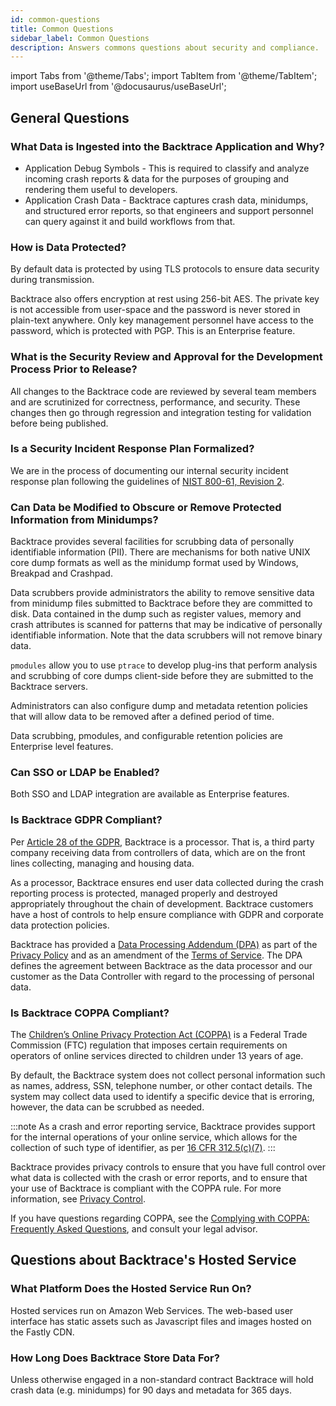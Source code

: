 ```yaml
---
id: common-questions
title: Common Questions
sidebar_label: Common Questions
description: Answers commons questions about security and compliance.
---
```

import Tabs from '@theme/Tabs';
import TabItem from '@theme/TabItem';
import useBaseUrl from '@docusaurus/useBaseUrl';

## General Questions
### What Data is Ingested into the Backtrace Application and Why?
- Application Debug Symbols - This is required to classify and analyze incoming crash reports & data for the purposes of grouping and rendering them useful to developers.
- Application Crash Data - Backtrace captures crash data, minidumps, and structured error reports, so that engineers and support personnel can query against it and build workflows from that.

### How is Data Protected?
By default data is protected by using TLS protocols to ensure data security during transmission.

Backtrace also offers encryption at rest using 256-bit AES. The private key is not accessible from user-space and the password is never stored in plain-text anywhere. Only key management personnel have access to the password, which is protected with PGP. This is an Enterprise feature.

### What is the Security Review and Approval for the Development Process Prior to Release?
All changes to the Backtrace code are reviewed by several team members and are scrutinized for correctness, performance, and security. These changes then go through regression and integration testing for validation before being published.

### Is a Security Incident Response Plan Formalized?
We are in the process of documenting our internal security incident response plan following the guidelines of [NIST 800-61, Revision 2](https://nvlpubs.nist.gov/nistpubs/SpecialPublications/NIST.SP.800-61r2.pdf).

### Can Data be Modified to Obscure or Remove Protected Information from Minidumps?
Backtrace provides several facilities for scrubbing data of personally identifiable information (PII). There are mechanisms for both native UNIX core dump formats as well as the minidump format used by Windows, Breakpad and Crashpad.

Data scrubbers provide administrators the ability to remove sensitive data from minidump files submitted to Backtrace before they are committed to disk. Data contained in the dump such as register values, memory and crash attributes is scanned for patterns that may be indicative of personally identifiable information. Note that the data scrubbers will not remove binary data.

`pmodules` allow you to use `ptrace` to develop plug-ins that perform analysis and scrubbing of core dumps client-side before they are submitted to the Backtrace servers.

Administrators can also configure dump and metadata retention policies that will allow data to be removed after a defined period of time.

Data scrubbing, pmodules, and configurable retention policies are Enterprise level features.

### Can SSO or LDAP be Enabled?
Both SSO and LDAP integration are available as Enterprise features.

### Is Backtrace GDPR Compliant?
Per [Article 28 of the GDPR](https://gdpr-info.eu/art-28-gdpr/), Backtrace is a processor. That is, a third party company receiving data from controllers of data, which are on the front lines collecting, managing and housing data.

As a processor, Backtrace ensures end user data collected during the crash reporting process is protected, managed properly and destroyed appropriately throughout the chain of development. Backtrace customers have a host of controls to help ensure compliance with GDPR and corporate data protection policies.

Backtrace has provided a [Data Processing Addendum (DPA)](https://backtrace.io/data-processing-addendum) as part of the [Privacy Policy](https://backtrace.io/privacy-policy) and as an amendment of the [Terms of Service](https://backtrace.io/software-license-agreement). The DPA defines the agreement between Backtrace as the data processor and our customer as the Data Controller with regard to the processing of personal data.

### Is Backtrace COPPA Compliant?
The [Children’s Online Privacy Protection Act (COPPA)](https://www.ecfr.gov/current/title-16/part-312) is a Federal Trade Commission (FTC) regulation that imposes certain requirements on operators of online services directed to children under 13 years of age.

By default, the Backtrace system does not collect personal information such as names, address, SSN, telephone number, or other contact details. The system may collect data used to identify a specific device that is erroring, however, the data can be scrubbed as needed.

:::note
As a crash and error reporting service, Backtrace provides support for the internal operations of your online service, which allows for the collection of such type of identifier, as per [16 CFR 312.5(c)(7)](https://www.ecfr.gov/current/title-16/chapter-I/subchapter-C/part-312#p-312.5(c)(7)).
:::

Backtrace provides privacy controls to ensure that you have full control over what data is collected with the crash or error reports, and to ensure that your use of Backtrace is compliant with the COPPA rule. For more information, see [Privacy Control](https://docs.saucelabs.com/error-reporting/security-compliance/privacy-control/).

If you have questions regarding COPPA, see the [Complying with COPPA: Frequently Asked Questions](https://www.ftc.gov/business-guidance/resources/complying-coppa-frequently-asked-questions), and consult your legal advisor.

## Questions about Backtrace's Hosted Service
### What Platform Does the Hosted Service Run On?
Hosted services run on Amazon Web Services. The web-based user interface has static assets such as Javascript files and images hosted on the Fastly CDN.

### How Long Does Backtrace Store Data For?
Unless otherwise engaged in a non-standard contract Backtrace will hold crash data (e.g. minidumps) for 90 days and metadata for 365 days.
